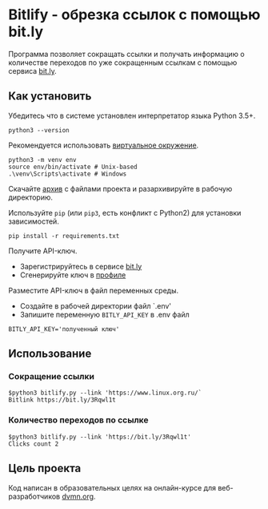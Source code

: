 # Bitlify - обрезка ссылок с помощью bit.ly

Программа позволяет сокращать ссылки и получать информацию о количестве переходов
по уже сокращенным ссылкам с помощью сервиса [bit.ly](https://bitly.com/).

## Как установить

Убедитесь что в системе установлен интерпретатор языка Python 3.5+. 
```
python3 --version
```
Рекомендуется использовать [виртуальное окружение](https://docs.python.org/3/library/venv.html).
```
python3 -m venv env
source env/bin/activate # Unix-based
.\venv\Scripts\activate # Windows
```

Скачайте [архив](https://github.com/6f6e69/bitlify/archive/refs/heads/main.zip) с файлами проекта и разархивируйте в рабочую директорию.

Используйте `pip` (или `pip3`, есть конфликт с Python2) для установки зависимостей. 
```
pip install -r requirements.txt
```

Получите API-ключ.
- Зарегистрируйтесь в сервисе [bit.ly](https://bitly.com/)
- Сгенерируйте ключ в [профиле](https://app.bitly.com/settings/api/)

Разместите API-ключ в файл переменных среды.
- Создайте в рабочей директории файл `.env'
- Запишите переменную `BITLY_API_KEY` в .env файл
```
BITLY_API_KEY='полученный ключ'
```

## Использование

### Сокращение ссылки
```
$python3 bitlify.py --link 'https://www.linux.org.ru/`
Bitlink https://bit.ly/3Rqwl1t
```

### Количество переходов по ссылке
```
$python3 bitlify.py --link 'https://bit.ly/3Rqwl1t'
Clicks count 2
```

## Цель проекта

Код написан в образовательных целях на онлайн-курсе для веб-разработчиков [dvmn.org](https://dvmn.org/).